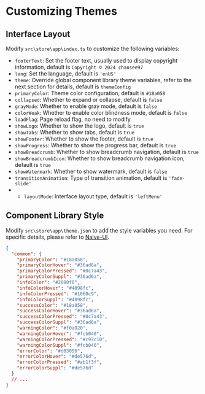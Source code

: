 # Customizing Themes

## Interface Layout

Modify `src\store\app\index.ts` to customize the following variables:

- `footerText`: Set the footer text, usually used to display copyright information, default is `Copyright © 2024 chansee97`
- `lang`: Set the language, default is `'enUS'`
- `theme`: Override global component library theme variables, refer to the next section for details, default is `themeConfig`
- `primaryColor`: Theme color configuration, default is `#18a058`
- `collapsed`: Whether to expand or collapse, default is `false`
- `grayMode`: Whether to enable gray mode, default is `false`
- `colorWeak`: Whether to enable color blindness mode, default is `false`
- `loadFlag`: Page reload flag, no need to modify
- `showLogo`: Whether to show the logo, default is `true`
- `showTabs`: Whether to show tabs, default is `true`
- `showFooter`: Whether to show the footer, default is `true`
- `showProgress`: Whether to show the progress bar, default is `true`
- `showBreadcrumb`: Whether to show breadcrumb navigation, default is `true`
- `showBreadcrumbIcon`: Whether to show breadcrumb navigation icon, default is `true`
- `showWatermark`: Whether to show watermark, default is `false`
- `transitionAnimation`: Type of transition animation, default is `'fade-slide'`
- - `layoutMode`: Interface layout type, default is `'leftMenu'`

## Component Library Style

Modify `src\store\app\theme.json` to add the style variables you need. For specific details, please refer to [Naive-UI](https://www.naiveui.com/en-US/docs/customize-theme).

```json
{
  "common": {
    "primaryColor": "#18a058",
    "primaryColorHover": "#36ad6a",
    "primaryColorPressed": "#0c7a43",
    "primaryColorSuppl": "#36ad6a",
    "infoColor": "#2080f0",
    "infoColorHover": "#4098fc",
    "infoColorPressed": "#1060c9",
    "infoColorSuppl": "#4098fc",
    "successColor": "#18a058",
    "successColorHover": "#36ad6a",
    "successColorPressed": "#0c7a43",
    "successColorSuppl": "#36ad6a",
    "warningColor": "#f0a020",
    "warningColorHover": "#fcb040",
    "warningColorPressed": "#c97c10",
    "warningColorSuppl": "#fcb040",
    "errorColor": "#d03050",
    "errorColorHover": "#de576d",
    "errorColorPressed": "#ab1f3f",
    "errorColorSuppl": "#de576d"
  }
  // ...
}

```
